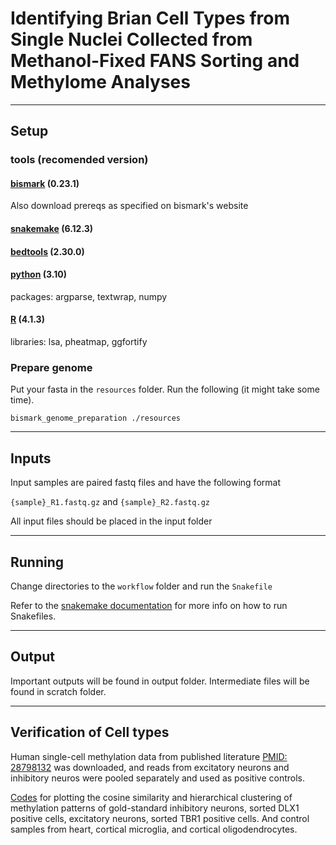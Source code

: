 # Identifying Brian Cell Types from Single Nuclei Collected from Methanol-Fixed FANS Sorting and Methylome Analyses

-----------------------------

## Setup
### tools (recomended version)
#### [bismark](https://www.bioinformatics.babraham.ac.uk/projects/bismark/) (0.23.1)
Also download prereqs as specified on bismark's website
#### [snakemake](https://snakemake.readthedocs.io/en/stable/getting_started/installation.html) (6.12.3)
#### [bedtools](https://anaconda.org/bioconda/bedtools) (2.30.0)
#### [python](https://anaconda.org/conda-forge/python) (3.10)
packages: argparse, textwrap, numpy
#### [R](https://anaconda.org/conda-forge/r-base) (4.1.3)
libraries: lsa, pheatmap, ggfortify

### Prepare genome
Put your fasta in the `resources` folder.
Run the following (it might take some time).

```bismark_genome_preparation ./resources```

----------------------------

## Inputs
Input samples are paired fastq files and have the following format 

`{sample}_R1.fastq.gz` and `{sample}_R2.fastq.gz`

All input files should be placed in the input folder

---------------------------

## Running

Change directories to the `workflow` folder and run the `Snakefile`

Refer to the [snakemake documentation](https://snakemake.readthedocs.io/en/stable/) for more info on how to run Snakefiles.

----------------------------

## Output
Important outputs will be found in output folder.
Intermediate files will be found in scratch folder.

----------------------------

## Verification of Cell types

Human single-cell methylation data from published literature [PMID: 28798132](https://www.science.org/doi/10.1126/science.aan3351) was downloaded, and reads from excitatory neurons and inhibitory neuros were pooled separately and used as positive controls. 

[Codes](https://github.com/shishenyxx/Human_Interneuron/blob/main/Methylome/plots/Human_Interneuron_Methylome_Plots.ipynb) for plotting the cosine similarity and hierarchical clustering of methylation patterns of gold-standard inhibitory neurons, sorted DLX1 positive cells, excitatory neurons, sorted TBR1 positive cells. And control samples from heart, cortical microglia, and cortical oligodendrocytes.


